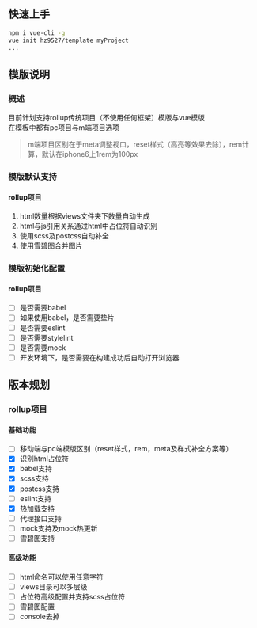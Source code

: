 ## 快速上手
```sh
npm i vue-cli -g
vue init hz9527/template myProject
...
```

## 模版说明
### 概述
目前计划支持rollup传统项目（不使用任何框架）模版与vue模版  
在模板中都有pc项目与m端项目选项  

> m端项目区别在于meta调整视口，reset样式（高亮等效果去除），rem计算，默认在iphone6上1rem为100px

### 模版默认支持
#### rollup项目
1. html数量根据views文件夹下数量自动生成
2. html与js引用关系通过html中占位符自动识别
3. 使用scss及postcss自动补全
4. 使用雪碧图合并图片

### 模版初始化配置
#### rollup项目
- [ ] 是否需要babel
- [ ] 如果使用babel，是否需要垫片
- [ ] 是否需要eslint
- [ ] 是否需要stylelint
- [ ] 是否需要mock
- [ ] 开发环境下，是否需要在构建成功后自动打开浏览器

## 版本规划
### rollup项目
#### 基础功能
- [ ] 移动端与pc端模版区别（reset样式，rem，meta及样式补全方案等）
- [x] 识别html占位符
- [x] babel支持
- [x] scss支持
- [x] postcss支持
- [ ] eslint支持
- [x] 热加载支持
- [ ] 代理接口支持
- [ ] mock支持及mock热更新
- [ ] 雪碧图支持

#### 高级功能
- [ ] html命名可以使用任意字符
- [ ] views目录可以多层级
- [ ] 占位符高级配置并支持scss占位符
- [ ] 雪碧图配置
- [ ] console去掉
